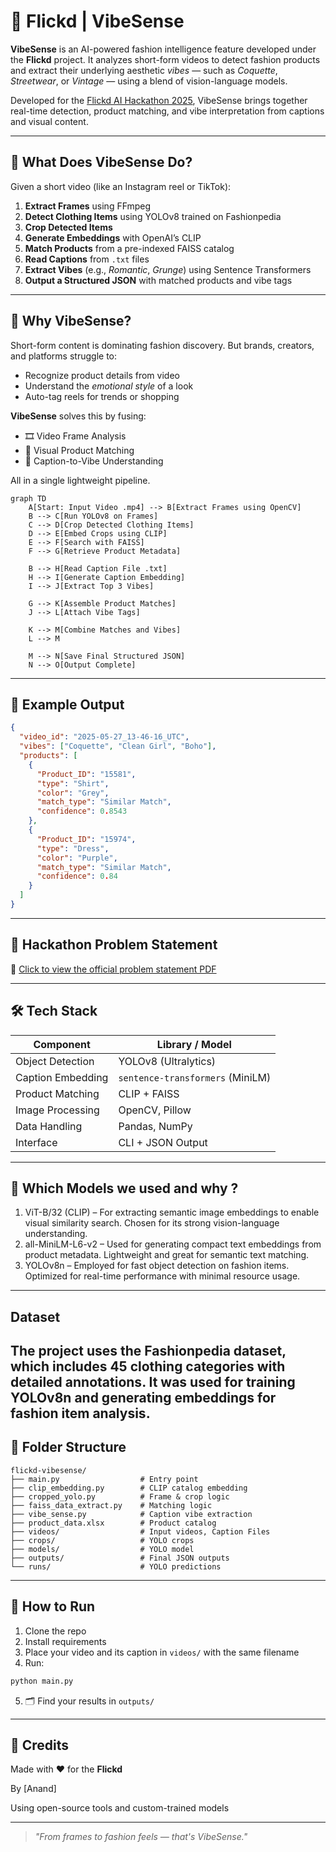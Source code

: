 # 📅 Flickd | VibeSense

**VibeSense** is an AI-powered fashion intelligence feature developed under the **Flickd** project. It analyzes short-form videos to detect fashion products and extract their underlying aesthetic *vibes* — such as *Coquette*, *Streetwear*, or *Vintage* — using a blend of vision-language models.

Developed for the [Flickd AI Hackathon 2025](https://drive.google.com/file/d/1Y1Rsb6670qDuvdi4oElfcCWLeC7HpjSO/view?usp=sharing), VibeSense brings together real-time detection, product matching, and vibe interpretation from captions and visual content.

---

## 🚀 What Does VibeSense Do?

Given a short video (like an Instagram reel or TikTok):

1. **Extract Frames** using FFmpeg
2. **Detect Clothing Items** using YOLOv8 trained on Fashionpedia
3. **Crop Detected Items**
4. **Generate Embeddings** with OpenAI’s CLIP
5. **Match Products** from a pre-indexed FAISS catalog
6. **Read Captions** from `.txt` files
7. **Extract Vibes** (e.g., *Romantic*, *Grunge*) using Sentence Transformers
8. **Output a Structured JSON** with matched products and vibe tags

---

## 🧠 Why VibeSense?

Short-form content is dominating fashion discovery. But brands, creators, and platforms struggle to:

* Recognize product details from video
* Understand the *emotional style* of a look
* Auto-tag reels for trends or shopping

**VibeSense** solves this by fusing:

* 🎞️ Video Frame Analysis
* 👗 Visual Product Matching
* 🧠 Caption-to-Vibe Understanding

All in a single lightweight pipeline.

```mermaid
graph TD
    A[Start: Input Video .mp4] --> B[Extract Frames using OpenCV]
    B --> C[Run YOLOv8 on Frames]
    C --> D[Crop Detected Clothing Items]
    D --> E[Embed Crops using CLIP]
    E --> F[Search with FAISS]
    F --> G[Retrieve Product Metadata]

    B --> H[Read Caption File .txt]
    H --> I[Generate Caption Embedding]
    I --> J[Extract Top 3 Vibes]

    G --> K[Assemble Product Matches]
    J --> L[Attach Vibe Tags]

    K --> M[Combine Matches and Vibes]
    L --> M

    M --> N[Save Final Structured JSON]
    N --> O[Output Complete]
```

---

## 🧪 Example Output

```json
{
  "video_id": "2025-05-27_13-46-16_UTC",
  "vibes": ["Coquette", "Clean Girl", "Boho"],
  "products": [
    {
      "Product_ID": "15581",
      "type": "Shirt",
      "color": "Grey",
      "match_type": "Similar Match",
      "confidence": 0.8543
    },
    {
      "Product_ID": "15974",
      "type": "Dress",
      "color": "Purple",
      "match_type": "Similar Match",
      "confidence": 0.84
    }
  ]
}
```

---

## 🔗 Hackathon Problem Statement

📄 [Click to view the official problem statement PDF](https://drive.google.com/file/d/1Y1Rsb6670qDuvdi4oElfcCWLeC7HpjSO/view?usp=sharing)


---

## 🛠 Tech Stack

| Component         | Library / Model                  |
| ----------------- | -------------------------------- |
| Object Detection  | YOLOv8 (Ultralytics)             |
| Caption Embedding | `sentence-transformers` (MiniLM) |
| Product Matching  | CLIP + FAISS                     |
| Image Processing  | OpenCV, Pillow                   |
| Data Handling     | Pandas, NumPy                    |
| Interface         | CLI + JSON Output                |

---

## 🚀 Which Models we used and why ?
1. ViT-B/32 (CLIP) – For extracting semantic image embeddings to enable visual similarity search. Chosen for its strong vision-language understanding.
2. all-MiniLM-L6-v2 – Used for generating compact text embeddings from product metadata. Lightweight and great for semantic text matching.
3. YOLOv8n – Employed for fast object detection on fashion items. Optimized for real-time performance with minimal resource usage.

---

## Dataset

The project uses the Fashionpedia dataset, which includes 45 clothing categories with detailed annotations. It was used for training YOLOv8n and generating embeddings for fashion item analysis.
---

## 📂 Folder Structure

```
flickd-vibesense/
├── main.py                  # Entry point
├── clip_embedding.py        # CLIP catalog embedding
├── cropped_yolo.py          # Frame & crop logic
├── faiss_data_extract.py    # Matching logic
├── vibe_sense.py            # Caption vibe extraction
├── product_data.xlsx        # Product catalog
├── videos/                  # Input videos, Caption Files
├── crops/                   # YOLO crops
├── models/                  # YOLO model
├── outputs/                 # Final JSON outputs
└── runs/                    # YOLO predictions
```

---

## 🔄 How to Run

1.  Clone the repo
2.  Install requirements
3.  Place your video and its caption in `videos/`  with the same filename
4.  Run:

```bash
python main.py
```

5. 🗂️ Find your results in `outputs/`

---

## 🌟 Credits

Made with ❤️ for the **Flickd**

By \[Anand]

Using open-source tools and custom-trained models

---

> *"From frames to fashion feels — that's VibeSense."*
